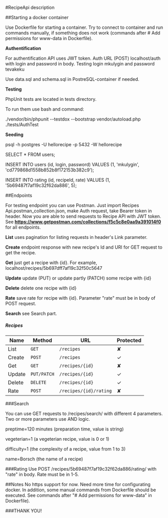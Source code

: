 #RecipeApi description

##Starting a docker container

Use Dockerfile for starting a container.
Try to connect to container and run commands manually, if something does not work (commands after # Add permissions for www-data in Dockerfile).

**Authentification**

For authentification API uses JWT token.
Auth URL (POST) localhost/auth with login and password in body.
Testing login mkulygin and password tevakeku

Use data.sql and schema.sql in PostreSQL-container if needed.

**Testing**

PhpUnit tests are located in tests directory. 

To run them use bash and command:

./vendor/bin/phpunit --testdox --bootstrap vendor/autoload.php ./tests/AuthTest

**Seeding**

psql -h postgres -U hellorecipe -p 5432 -W hellorecipe

SELECT * FROM users;

INSERT INTO users (id, login, password) VALUES (1, 'mkulygin', 'cd779868d1558b852b8f172153b382c9');

INSERT INTO rating (id, recipeId, rate) VALUES (1, '5b69487f7af19c32f62da886', 5);



##Endpoints

For testing endpoint you can use Postman. Just import Recipes Api.postman_collection.json, make Auth request, take Bearer token in header. Now you are able to send requests to Recipe API with JWT token. See **https://www.getpostman.com/collections/f5c5c8e0aa9a391014f0** for all endpoints.


**List** uses pagination for listing requests in header's Link parameter.

**Create** endpoint response with new recipe's Id and URI for GET request to get the recipe.

**Get** just get a recipe with {id}. For example, localhost/recipes/5b697dff7af19c32f50c5647

**Update** update (PUT) or update partly (PATCH) some recipe with {id} 

**Delete** delete one recipe with {id}

**Rate** save rate for recipe with {id}. Parameter "rate" must be in body of POST request.

**Search** see Search part. 


##### Recipes

| Name   | Method      | URL                    | Protected |
| ---    | ---         | ---                    | ---       |
| List   | `GET`       | `/recipes`             | ✘         |
| Create | `POST`      | `/recipes`             | ✓         |
| Get    | `GET`       | `/recipes/{id}`        | ✘         |
| Update | `PUT/PATCH` | `/recipes/{id}`        | ✓         |
| Delete | `DELETE`    | `/recipes/{id}`        | ✓         |
| Rate   | `POST`      | `/recipes/{id}/rating` | ✘         |

###Search

You can use GET requests to /recipes/search/ with different 4 parameters. Two or more parameters use AND logic.

preptime=120 minutes (preparation time, value is string)

vegeterian=1 (a vegeterian recipe, value is 0 or 1)

difficulty=1 (the complexity of a recipe, value from 1 to 3)

name=Borsch (the name of a recipe)

###Rating
Use POST /recipes/5b69487f7af19c32f62da886/rating/ with "rate" in body. Rate must be in 1-5.


##Notes
No https support for now. Need more time for configurating docker. In addition, some manual commands from Dockerfile should be executed. See commands after "# Add permissions for www-data" in Dockerfile).

###THANK YOU!